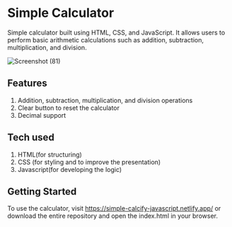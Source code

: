 # Simple Calculator

Simple  calculator  built using HTML, CSS, and JavaScript. It allows users to perform basic arithmetic calculations such as addition, subtraction, multiplication, and division.

![Screenshot (81)](https://user-images.githubusercontent.com/90920262/225549656-1224b9ac-e6c0-486c-9d06-0517a3e7b295.png)


## Features
1. Addition, subtraction, multiplication, and division operations
2. Clear button to reset the calculator
3. Decimal support

## Tech used

1. HTML(for structuring)
2. CSS (for styling and to improve the presentation)
3. Javascript(for developing the logic)


## Getting Started

To use the calculator, visit https://simple-calcify-javascript.netlify.app/ or download the entire repository and open the index.html in your browser.


